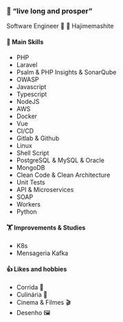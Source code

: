### :vulcan_salute: “live long and prosper”
Software Engineer :mount_fuji: :japanese_castle: Hajimemashite
#### :chopsticks: Main Skills
  - PHP
  - Laravel
  - Psalm & PHP Insights & SonarQube
  - OWASP
  - Javascript
  - Typescript
  - NodeJS
  - AWS
  - Docker
  - Vue
  - CI/CD
  - Gitlab & Github
  - Linux
  - Shell Script
  - PostgreSQL & MySQL & Oracle
  - MongoDB
  - Clean Code & Clean Architecture
  - Unit Tests
  - API & Microservices
  - SOAP
  - Workers
  - Python
  
#### :weight_lifting: Improvements & Studies
  - K8s
  - Mensageria Kafka

#### :thumbsup: Likes and hobbies
  - Corrida :running:
  - Culinária :bento:
  - Cinema & Filmes :clapper:
  - Desenho :framed_picture:

